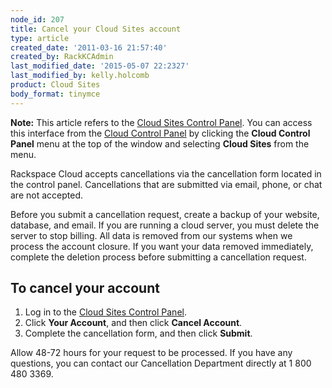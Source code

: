 ```yaml
---
node_id: 207
title: Cancel your Cloud Sites account
type: article
created_date: '2011-03-16 21:57:40'
created_by: RackKCAdmin
last_modified_date: '2015-05-07 22:2327'
last_modified_by: kelly.holcomb
product: Cloud Sites
body_format: tinymce
---
```


**Note:** This article refers to the [Cloud Sites Control
Panel](https://manage.rackspacecloud.com/). You can access this
interface from the [Cloud Control Panel](https://mycloud.rackspace.com/)
by clicking the **Cloud Control Panel** menu at the top of the window
and selecting **Cloud Sites** from the menu.

Rackspace Cloud accepts cancellations via the cancellation form located
in the control panel. Cancellations that are submitted via email, phone,
or chat are not accepted.

Before you submit a cancellation request, create a backup of your
website, database, and email. If you are running a cloud server, you
must delete the server to stop billing. All data is removed from our
systems when we process the account closure. If you want your data
removed immediately, complete the deletion process before submitting a
cancellation request.

To cancel your account
----------------------

1.  Log in to the [Cloud Sites Control
    Panel](https://manage.rackspacecloud.com/).
2.  Click **Your Account**, and then click **Cancel Account**.
3.  Complete the cancellation form, and then click **Submit**.

Allow 48-72 hours for your request to be processed. If you have any
questions, you can contact our Cancellation Department directly at 1 800
480 3369.

